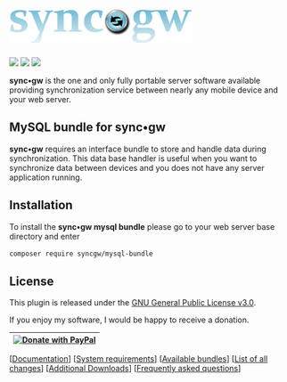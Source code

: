 # ![picture logo](https://github.com/syncgw/gui-bundle/blob/master/assets/syncgw.png "sync•gw") #
 
![](https://img.shields.io/packagist/v/syncgw/mysql-bundle.svg)
![](https://img.shields.io/packagist/l/syncgw/mysql-bundle.svg)
![](https://img.shields.io/packagist/dt/syncgw/mysql-bundle.svg)
 
**sync•gw** is the one and only fully portable server software available providing synchronization service between nearly any mobile device and your web server.

## MySQL bundle for sync•gw ##
**sync•gw** requires an interface bundle to store and handle data during synchronization. 
This data base handler is useful when you want to synchronize data between devices and you does not have any server application running.

## Installation ##
To install the **sync•gw mysql bundle** please go to your web server base directory and enter

```bash
composer require syncgw/mysql-bundle
```

## License ##
This plugin is released under the [GNU General Public License v3.0](./LICENSE).

If you enjoy my software, I would be happy to receive a donation.

|  <a href="https://www.paypal.com/donate/?hosted_button_id=DS6VK49NAFHEQ" target="_blank" rel="noopener">   <img src="https://www.paypalobjects.com/en_US/DK/i/btn/btn_donateCC_LG.gif" alt="Donate with PayPal"/> </a> | 
| --- | 

[[Documentation](https://github.com/syncgw/doc-bundle/blob/master/README.md)]
[[System requirements](https://github.com/syncgw/doc-bundle/blob/master/PreReqs.md)] 
[[Available bundles](https://github.com/syncgw/doc-bundle/blob/master/Packages.md)] 
[[List of all changes](https://github.com/syncgw/doc-bundle/blob/master/Changes.md)] 
[[Additional Downloads](https://github.com/syncgw/doc-bundle/blob/master/Downloads.md)] 
[[Frequently asked questions](https://github.com/syncgw/doc-bundle/blob/master/FAQ.md)] 
